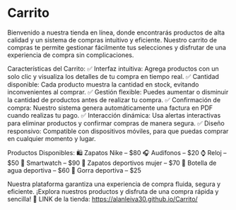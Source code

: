 # Carrito
 Bienvenido a nuestra tienda en línea, donde encontrarás productos de alta calidad y un sistema de compras intuitivo y eficiente. Nuestro carrito de compras te permite gestionar fácilmente tus selecciones y disfrutar de una experiencia de compra sin complicaciones.

Características del Carrito:
✅ Interfaz intuitiva: Agrega productos con un solo clic y visualiza los detalles de tu compra en tiempo real.
✅ Cantidad disponible: Cada producto muestra la cantidad en stock, evitando inconvenientes al comprar.
✅ Gestión flexible: Puedes aumentar o disminuir la cantidad de productos antes de realizar tu compra.
✅ Confirmación de compra: Nuestro sistema genera automáticamente una factura en PDF cuando realizas tu pago.
✅ Interacción dinámica: Usa alertas interactivas para eliminar productos y confirmar compras de manera segura.
✅ Diseño responsivo: Compatible con dispositivos móviles, para que puedas comprar en cualquier momento y lugar.

Productos Disponibles:
🛍️ Zapatos Nike – $80
🎧 Audífonos – $20
⌚ Reloj – $50
📱 Smartwatch – $90
👟 Zapatos deportivos mujer – $70
🚰 Botella de agua deportiva – $60
🧢 Gorra deportiva – $25

Nuestra plataforma garantiza una experiencia de compra fluida, segura y eficiente. ¡Explora nuestros productos y disfruta de una compra rápida y sencilla! 🎉
LINK de la tienda: https://alanleiva30.github.io/Carrito/
